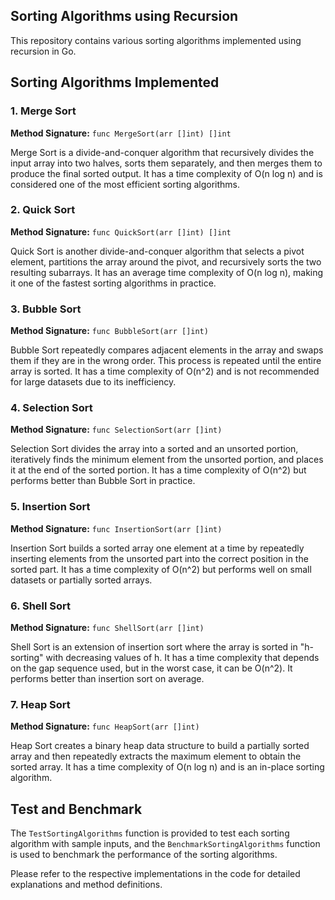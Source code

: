 ## Sorting Algorithms using Recursion

This repository contains various sorting algorithms implemented using recursion in Go.

## Sorting Algorithms Implemented

### 1. Merge Sort

**Method Signature:** `func MergeSort(arr []int) []int`

Merge Sort is a divide-and-conquer algorithm that recursively divides the input array into two halves, sorts them separately, and then merges them to produce the final sorted output. It has a time complexity of O(n log n) and is considered one of the most efficient sorting algorithms.

### 2. Quick Sort

**Method Signature:** `func QuickSort(arr []int) []int`

Quick Sort is another divide-and-conquer algorithm that selects a pivot element, partitions the array around the pivot, and recursively sorts the two resulting subarrays. It has an average time complexity of O(n log n), making it one of the fastest sorting algorithms in practice.

### 3. Bubble Sort

**Method Signature:** `func BubbleSort(arr []int)`

Bubble Sort repeatedly compares adjacent elements in the array and swaps them if they are in the wrong order. This process is repeated until the entire array is sorted. It has a time complexity of O(n^2) and is not recommended for large datasets due to its inefficiency.

### 4. Selection Sort

**Method Signature:** `func SelectionSort(arr []int)`

Selection Sort divides the array into a sorted and an unsorted portion, iteratively finds the minimum element from the unsorted portion, and places it at the end of the sorted portion. It has a time complexity of O(n^2) but performs better than Bubble Sort in practice.

### 5. Insertion Sort

**Method Signature:** `func InsertionSort(arr []int)`

Insertion Sort builds a sorted array one element at a time by repeatedly inserting elements from the unsorted part into the correct position in the sorted part. It has a time complexity of O(n^2) but performs well on small datasets or partially sorted arrays.

### 6. Shell Sort

**Method Signature:** `func ShellSort(arr []int)`

Shell Sort is an extension of insertion sort where the array is sorted in "h-sorting" with decreasing values of h. It has a time complexity that depends on the gap sequence used, but in the worst case, it can be O(n^2). It performs better than insertion sort on average.

### 7. Heap Sort

**Method Signature:** `func HeapSort(arr []int)`

Heap Sort creates a binary heap data structure to build a partially sorted array and then repeatedly extracts the maximum element to obtain the sorted array. It has a time complexity of O(n log n) and is an in-place sorting algorithm.

## Test and Benchmark

The `TestSortingAlgorithms` function is provided to test each sorting algorithm with sample inputs, and the `BenchmarkSortingAlgorithms` function is used to benchmark the performance of the sorting algorithms.

Please refer to the respective implementations in the code for detailed explanations and method definitions.